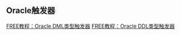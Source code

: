## Oracle触发器


[FREE教程：Oracle DML类型触发器](https://www.oraclejsq.com/plsql/010200566.html)
[FREE教程：Oracle DDL类型触发器](https://www.oraclejsq.com/plsql/010200598.html)


